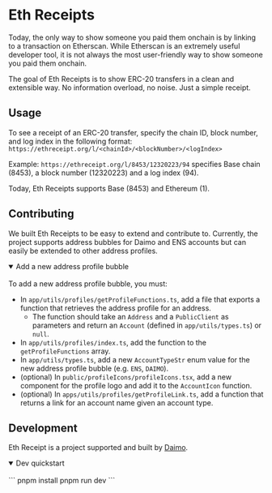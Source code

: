 # Eth Receipts

Today, the only way to show someone you paid them onchain is by linking to a transaction on Etherscan. While Etherscan is an extremely useful developer tool, it is not always the most user-friendly way to show someone you paid them onchain.

The goal of Eth Receipts is to show ERC-20 transfers in a clean and extensible way. No information overload, no noise. Just a simple receipt.

## Usage

To see a receipt of an ERC-20 transfer, specify the chain ID, block number, and log index in the following format:
`https://ethreceipt.org/l/<chainId>/<blockNumber>/<logIndex>`

Example: `https://ethreceipt.org/l/8453/12320223/94` specifies Base chain (8453), a block number (12320223) and a log index (94).

Today, Eth Receipts supports Base (8453) and Ethereum (1).

## Contributing

We built Eth Receipts to be easy to extend and contribute to. Currently, the project supports address bubbles for Daimo and ENS accounts but can easily be extended to other address profiles.

<details open>
<summary>Add a new address profile bubble</summary>
<br>
To add a new address profile bubble, you must:

- In `app/utils/profiles/getProfileFunctions.ts`, add a file that exports a function that retrieves the address profile for an address.
  - The function should take an `Address` and a `PublicClient` as parameters and return an `Account` (defined in `app/utils/types.ts`) or `null`.
- In `app/utils/profiles/index.ts`, add the function to the `getProfileFunctions` array.
- In `app/utils/types.ts`, add a new `AccountTypeStr` enum value for the new address profile bubble (e.g. `ENS`, `DAIMO`).
- (optional) In `public/profileIcons/profileIcons.tsx`, add a new component for the profile logo and add it to the `AccountIcon` function.
- (optional) In `apps/utils/profiles/getProfileLink.ts`, add a function that returns a link for an account name given an account type.
</details>

## Development

Eth Receipt is a project supported and built by [Daimo](https://daimo.com).

<details open>
<summary>Dev quickstart</summary>
<br>
```
pnpm install
pnpm run dev
```
</details>

